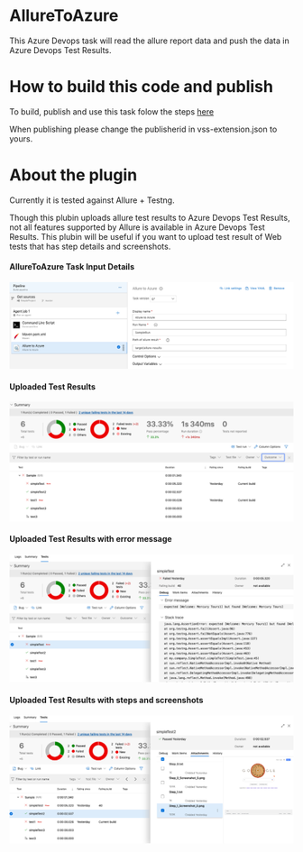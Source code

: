 # AllureToAzure

This Azure Devops task will read the allure report data and push the data in Azure Devops Test Results.

# How to build this code and publish

To build, publish and use this task folow the steps [here](https://docs.microsoft.com/en-us/azure/devops/extend/develop/add-build-task?view=azure-devops) 

When publishing please change the publisherid in vss-extension.json to yours.


# About the plugin

Currently it is tested against Allure + Testng.

Though this plubin uploads allure test results to Azure Devops Test Results, not all features supported by Allure is available in Azure Devops Test Results. This plubin will be useful if you want to upload test result of Web tests that has step details and screenshots.

#### AllureToAzure Task Input Details ####

![AllureToAzuer Task Inputs](/doc/A2ATasks.png)

#### Uploaded Test Results ####

![AllureToAzuer Task Inputs](/doc/TestResult1.png)

#### Uploaded Test Results with error message ####

![AllureToAzuer Task Inputs](/doc/TestResult_Error.png)

#### Uploaded Test Results with steps and screenshots ####

![AllureToAzuer Task Inputs](/doc/TestResult_Attachment.png)









